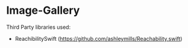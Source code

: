 # Image-Gallery
Third Party libraries used:
  - ReachibilitySwift (https://github.com/ashleymills/Reachability.swift)
